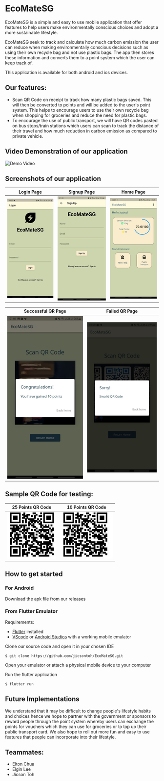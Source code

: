 # EcoMateSG
EcoMateSG is a simple and easy to use mobile application that offer features to help users make environmentally conscious choices and adopt a more sustainable lifestyle. 

EcoMateSG seek to track and calculate how much carbon emission the user can reduce when making environmentally conscious decisions such as using their own recycle bag and not use plastic bags.
The app then stores these information and converts them to a point system which the user can keep track of.

This application is available for both android and ios devices.

## Our features:
- Scan QR Code on receipt to track how many plastic bags saved. This will then be converted to points and will be added to the user's point system. This helps to encourage users to use 
their own recycle bag when shopping for groceries and reduce the need for plastic bags.
- To encourage the use of public transport, we will have QR codes pasted on bus stops/train stations which users can scan to track the distance of their travel and how much reduction
in carbon emission as compared to private vehicle.

## Video Demonstration of our application

![Demo Video](https://github.com/notle1706/EcoMateSG/assets/72089201/cf5fe18e-fcb4-46ea-bc44-7c1f5b273be2)


## Screenshots of our application
| Login Page                            | Signup Page                             | Home Page                           |
|---------------------------------------|-----------------------------------------|-------------------------------------|
| ![Login Page](/assets/login_page.jpg) | ![Signup Page](/assets/signup_page.jpg) | ![Home Page](/assets/home_page.jpg) |


| Successful QR Page                               | Failed QR Page                           |
|--------------------------------------------------|------------------------------------------|
| ![Successful QR Scan](/assets/successful_qr.jpg) | ![Failed QR Scan](/assets/failed_qr.jpg) |      


## Sample QR Code for testing:

| 25 Points QR Code                      | 10 Points QR Code                      |
|----------------------------------------|----------------------------------------|
| ![25 Points](/assets/25_points_qr.jpg) | ![10 Points](/assets/10_points_qr.jpg) |

## How to get started
### For Android
Download the apk file from our releases


### From Flutter Emulator
Requirements: 
- [Flutter](https://docs.flutter.dev/get-started/install) installed
- [VScode](https://code.visualstudio.com/download) or [Android Studios](https://developer.android.com/studio) with a working mobile emulator


Clone our source code and open it in your chosen IDE
```
$ git clone https://github.com/jicsontoh/EcoMateSG.git
```

Open your emulator or attach a physical mobile device to your computer

Run the flutter application
```
$ flutter run
```

## Future Implementations
We understand that it may be difficult to change people's lifestyle habits and choices hence we hope to partner with the government or sponsors to reward people through the point system whereby users can exchange the points for vouchers which they can use for groceries or to top up their public transport card.
We also hope to roll out more fun and easy to use features that people can incorporate into their lifestyle.

## Teammates:
- Elton Chua 
- Elgin Lee
- Jicson Toh
